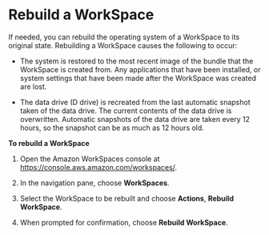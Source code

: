 # Rebuild a WorkSpace<a name="reset-workspace"></a>

If needed, you can rebuild the operating system of a WorkSpace to its original state\. Rebuilding a WorkSpace causes the following to occur:

+ The system is restored to the most recent image of the bundle that the WorkSpace is created from\. Any applications that have been installed, or system settings that have been made after the WorkSpace was created are lost\.

+ The data drive \(D drive\) is recreated from the last automatic snapshot taken of the data drive\. The current contents of the data drive is overwritten\. Automatic snapshots of the data drive are taken every 12 hours, so the snapshot can be as much as 12 hours old\.

**To rebuild a WorkSpace**

1. Open the Amazon WorkSpaces console at [https://console\.aws\.amazon\.com/workspaces/](https://console.aws.amazon.com/workspaces/)\.

1. In the navigation pane, choose **WorkSpaces**\.

1. Select the WorkSpace to be rebuilt and choose **Actions**, **Rebuild WorkSpace**\.

1. When prompted for confirmation, choose **Rebuild WorkSpace**\.
